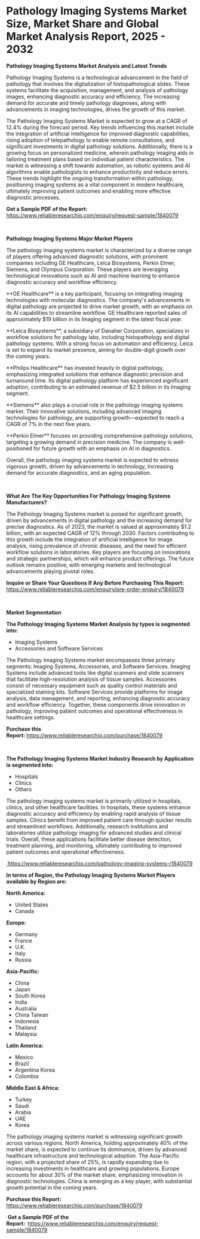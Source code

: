 <p><h1>Pathology Imaging Systems Market Size, Market Share and Global Market Analysis Report, 2025 - 2032</h1></p><p><strong>Pathology Imaging Systems Market Analysis and Latest Trends</strong></p>
<p><p>Pathology Imaging Systems is a technological advancement in the field of pathology that involves the digitalization of histopathological slides. These systems facilitate the acquisition, management, and analysis of pathology images, enhancing diagnostic accuracy and efficiency. The increasing demand for accurate and timely pathology diagnoses, along with advancements in imaging technologies, drives the growth of this market.</p><p>The Pathology Imaging Systems Market is expected to grow at a CAGR of 12.4% during the forecast period. Key trends influencing this market include the integration of artificial intelligence for improved diagnostic capabilities, rising adoption of telepathology to enable remote consultations, and significant investments in digital pathology solutions. Additionally, there is a growing focus on personalized medicine, wherein pathology imaging aids in tailoring treatment plans based on individual patient characteristics. The market is witnessing a shift towards automation, as robotic systems and AI algorithms enable pathologists to enhance productivity and reduce errors. These trends highlight the ongoing transformation within pathology, positioning imaging systems as a vital component in modern healthcare, ultimately improving patient outcomes and enabling more effective diagnostic processes.</p></p>
<p><strong>Get a Sample PDF of the Report:&nbsp;</strong> <a href="https://www.reliableresearchiq.com/enquiry/request-sample/1840079?utm_campaign=2469&utm_medium=2&utm_source=Github&utm_content=ia&utm_term=19042025&utm_id=pathology-imaging-systems">https://www.reliableresearchiq.com/enquiry/request-sample/1840079</a></p>
<p>&nbsp;</p>
<p><strong>Pathology Imaging Systems Major Market Players</strong></p>
<p><p>The pathology imaging systems market is characterized by a diverse range of players offering advanced diagnostic solutions, with prominent companies including GE Healthcare, Leica Biosystems, Perkin Elmer, Siemens, and Olympus Corporation. These players are leveraging technological innovations such as AI and machine learning to enhance diagnostic accuracy and workflow efficiency.</p><p>**GE Healthcare** is a key participant, focusing on integrating imaging technologies with molecular diagnostics. The company's advancements in digital pathology are projected to drive market growth, with an emphasis on its AI capabilities to streamline workflow. GE Healthcare reported sales of approximately $19 billion in its Imaging segment in the latest fiscal year.</p><p>**Leica Biosystems**, a subsidiary of Danaher Corporation, specializes in workflow solutions for pathology labs, including histopathology and digital pathology systems. With a strong focus on automation and efficiency, Leica is set to expand its market presence, aiming for double-digit growth over the coming years.</p><p>**Philips Healthcare** has invested heavily in digital pathology, emphasizing integrated solutions that enhance diagnostic precision and turnaround time. Its digital pathology platform has experienced significant adoption, contributing to an estimated revenue of $2.5 billion in its Imaging segment.</p><p>**Siemens** also plays a crucial role in the pathology imaging systems market. Their innovative solutions, including advanced imaging technologies for pathology, are supporting growth—expected to reach a CAGR of 7% in the next five years.</p><p>**Perkin Elmer** focuses on providing comprehensive pathology solutions, targeting a growing demand in precision medicine. The company is well-positioned for future growth with an emphasis on AI in diagnostics.</p><p>Overall, the pathology imaging systems market is expected to witness vigorous growth, driven by advancements in technology, increasing demand for accurate diagnostics, and an aging population.</p></p>
<p>&nbsp;</p>
<p><strong>What Are The Key Opportunities For Pathology Imaging Systems Manufacturers?</strong></p>
<p><p>The Pathology Imaging Systems market is poised for significant growth, driven by advancements in digital pathology and the increasing demand for precise diagnostics. As of 2023, the market is valued at approximately $1.2 billion, with an expected CAGR of 12% through 2030. Factors contributing to this growth include the integration of artificial intelligence for image analysis, rising prevalence of chronic diseases, and the need for efficient workflow solutions in laboratories. Key players are focusing on innovations and strategic partnerships, which will enhance product offerings. The future outlook remains positive, with emerging markets and technological advancements playing pivotal roles.</p></p>
<p><strong>Inquire or Share Your Questions If Any Before Purchasing This Report:</strong> <a href="https://www.reliableresearchiq.com/enquiry/pre-order-enquiry/1840079?utm_campaign=2469&utm_medium=2&utm_source=Github&utm_content=ia&utm_term=19042025&utm_id=pathology-imaging-systems">https://www.reliableresearchiq.com/enquiry/pre-order-enquiry/1840079</a></p>
<p>&nbsp;</p>
<p><strong>Market Segmentation</strong></p>
<p><strong>The Pathology Imaging Systems Market Analysis by types is segmented into:</strong></p>
<p><ul><li>Imaging Systems</li><li>Accessories and Software Services</li></ul></p>
<p><p>The Pathology Imaging Systems market encompasses three primary segments: Imaging Systems, Accessories, and Software Services. Imaging Systems include advanced tools like digital scanners and slide scanners that facilitate high-resolution analysis of tissue samples. Accessories consist of necessary equipment such as quality control materials and specialized staining kits. Software Services provide platforms for image analysis, data management, and reporting, enhancing diagnostic accuracy and workflow efficiency. Together, these components drive innovation in pathology, improving patient outcomes and operational effectiveness in healthcare settings.</p></p>
<p><strong>Purchase this Report:&nbsp;</strong><a href="https://www.reliableresearchiq.com/purchase/1840079?utm_campaign=2469&utm_medium=2&utm_source=Github&utm_content=ia&utm_term=19042025&utm_id=pathology-imaging-systems">https://www.reliableresearchiq.com/purchase/1840079</a></p>
<p>&nbsp;</p>
<p><strong>The Pathology Imaging Systems Market Industry Research by Application is segmented into:</strong></p>
<p><ul><li>Hospitals</li><li>Clinics</li><li>Others</li></ul></p>
<p><p>The pathology imaging systems market is primarily utilized in hospitals, clinics, and other healthcare facilities. In hospitals, these systems enhance diagnostic accuracy and efficiency by enabling rapid analysis of tissue samples. Clinics benefit from improved patient care through quicker results and streamlined workflows. Additionally, research institutions and laboratories utilize pathology imaging for advanced studies and clinical trials. Overall, these applications facilitate better disease detection, treatment planning, and monitoring, ultimately contributing to improved patient outcomes and operational effectiveness.</p></p>
<p><a href="https://www.reliableresearchiq.com/pathology-imaging-systems-r1840079?utm_campaign=2469&utm_medium=2&utm_source=Github&utm_content=ia&utm_term=19042025&utm_id=pathology-imaging-systems">&nbsp;https://www.reliableresearchiq.com/pathology-imaging-systems-r1840079</a></p>
<p><strong>In terms of Region, the Pathology Imaging Systems Market Players available by Region are:</strong></p>
<p>
    <p> <strong> North America: </strong>
        <ul>
            <li>United States</li>
            <li>Canada</li>
        </ul>
        </p> 
    <p> <strong> Europe: </strong>
        <ul>
            <li>Germany</li>
            <li>France</li>
            <li>U.K.</li>
            <li>Italy</li>
            <li>Russia</li>
        </ul>
        </p> 
    <p> <strong> Asia-Pacific: </strong>
        <ul>
            <li>China</li>
            <li>Japan</li>
            <li>South Korea</li>
            <li>India</li>
            <li>Australia</li>
            <li>China Taiwan</li>
            <li>Indonesia</li>
            <li>Thailand</li>
            <li>Malaysia</li>
        </ul>
        </p> 
    <p> <strong> Latin America: </strong>
        <ul>
            <li>Mexico</li>
            <li>Brazil</li>
            <li>Argentina Korea</li>
            <li>Colombia</li>
        </ul>
        </p> 
    <p> <strong> Middle East & Africa: </strong>
        <ul>
            <li>Turkey</li>
            <li>Saudi</li>
            <li>Arabia</li>
            <li>UAE</li>
            <li>Korea</li>
        </ul>
    </p>
    </p>
<p><p>The pathology imaging systems market is witnessing significant growth across various regions. North America, holding approximately 40% of the market share, is expected to continue its dominance, driven by advanced healthcare infrastructure and technological adoption. The Asia-Pacific region, with a projected share of 25%, is rapidly expanding due to increasing investments in healthcare and growing populations. Europe accounts for about 30% of the market share, emphasizing innovation in diagnostic technologies. China is emerging as a key player, with substantial growth potential in the coming years.</p></p>
<p><strong>Purchase this Report: </strong><a href="https://www.reliableresearchiq.com/purchase/1840079?utm_campaign=2469&utm_medium=2&utm_source=Github&utm_content=ia&utm_term=19042025&utm_id=pathology-imaging-systems">https://www.reliableresearchiq.com/purchase/1840079</a></p>
<p>&nbsp;<strong>Get a Sample PDF of the Report:&nbsp;&nbsp;</strong><a href="https://www.reliableresearchiq.com/enquiry/request-sample/1840079?utm_campaign=2469&utm_medium=2&utm_source=Github&utm_content=ia&utm_term=19042025&utm_id=pathology-imaging-systems">https://www.reliableresearchiq.com/enquiry/request-sample/1840079</a></p>
<p><strong></strong></p>
<p><p></p><p></p><p></p></p>